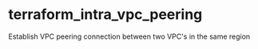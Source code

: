 # terraform_intra_vpc_peering
Establish VPC peering connection between two VPC's in the same region
